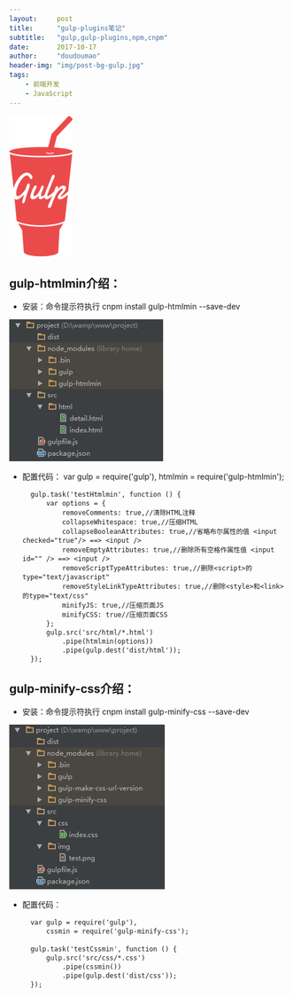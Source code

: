 ```yaml
---
layout:     post
title:      "gulp-plugins笔记"
subtitle:   "gulp,gulp-plugins,npm,cnpm"
date:       2017-10-17
author:     "doudoumao"
header-img: "img/post-bg-gulp.jpg"
tags:
    - 前端开发
    - JavaScript
---
```

![gulp-logo](/img/in-post/post-gulp/gulp-logo-mini.png)
## gulp-htmlmin介绍：
* 安装：命令提示符执行 cnpm install gulp-htmlmin --save-dev<br>

![gulp-htmlmin-1](/img/in-post/post-gulp-plugins/gulp-htmlmin-1.png)

* 配置代码： 
		var gulp = require('gulp'),
		    htmlmin = require('gulp-htmlmin');
		 
		gulp.task('testHtmlmin', function () {
		    var options = {
		        removeComments: true,//清除HTML注释
		        collapseWhitespace: true,//压缩HTML
		        collapseBooleanAttributes: true,//省略布尔属性的值 <input checked="true"/> ==> <input />
		        removeEmptyAttributes: true,//删除所有空格作属性值 <input id="" /> ==> <input />
		        removeScriptTypeAttributes: true,//删除<script>的type="text/javascript"
		        removeStyleLinkTypeAttributes: true,//删除<style>和<link>的type="text/css"
		        minifyJS: true,//压缩页面JS
		        minifyCSS: true//压缩页面CSS
		    };
		    gulp.src('src/html/*.html')
		        .pipe(htmlmin(options))
		        .pipe(gulp.dest('dist/html'));
		});


## gulp-minify-css介绍：
* 安装：命令提示符执行 cnpm install gulp-minify-css --save-dev<br>

![gulp-htmlmin-1](/img/in-post/post-gulp-plugins/gulp-minify-css-1.png)

* 配置代码： 
		
		var gulp = require('gulp'),
		    cssmin = require('gulp-minify-css');
		 
		gulp.task('testCssmin', function () {
		    gulp.src('src/css/*.css')
		        .pipe(cssmin())
		        .pipe(gulp.dest('dist/css'));
		});